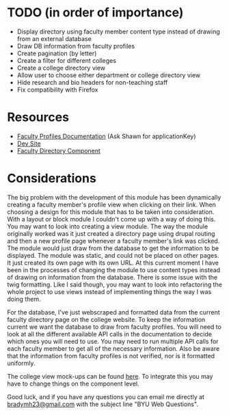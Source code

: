 # TODO (in order of importance)
* Display directory using faculty member content type instead of drawing from an external database
* Draw DB information from faculty profiles
* Create pagination (by letter)
* Create a filter for different colleges
* Create a college directory view 
* Allow user to choose either department or college directory view
* Hide research and bio headers for non-teaching staff
* Fix compatibility with Firefox

# Resources
* [Faculty Profiles Documentation](https://byuoit.atlassian.net/wiki/spaces/WSO2/pages/1168412/Faculty+Profile) (Ask Shawn for applicationKey)
* [Dev Site](http://www3-etdev.et.byu.edu/)
* [Faculty Directory Component](https://github.com/byuweb/byu-faculty-directory)

# Considerations
The big problem with the development of this module has been dynamically creating a faculty member's profile view when clicking on their link. When choosing a design for this module that has to be taken into consideration. With a layout or block module I couldn't come up with a way of doing this. You may want to look into creating a view module. The way the module originally worked was it just created a directory page using drupal routing and then a new profile page whenever a faculty member's link was clicked. The module would just draw from the database to get the information to be displayed. The module was static, and could not be placed on other pages. It just created its own page with its own URL. At this current moment I have been in the processes of changing the module to use content types instead of drawing on information from the database. There is some issue with the twig formatting. Like I said though, you may want to look into refactoring the whole project to use views instead of implementing things the way I was doing them.

For the database, I've just webscraped and formatted data from the current faculty directory page on the college website. To keep the information current we want the database to draw from faculty profiles. You will need to look at all the different available API calls in the documentation to decide which ones you will need to use. You may need to run multiple API calls for each faculty member to get all of the necessary information. Also be aware that the information from faculty profiles is not verified, nor is it formatted uniformly.

The college view mock-ups can be found [here](https://www.figma.com/file/2kCH6vyPr3iHlETT9D9TWD/WIT-College-Directory). To integrate this you may have to change things on the component level.

Good luck, and if you have any questions you can email me directly at bradymh23@gmail.com with the subject line "BYU Web Questions". 
